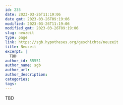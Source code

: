 ```yaml
---
id: 235
date: 2023-03-26T11:19:06
date_gmt: 2023-03-26T09:19:06
modified: 2023-03-26T11:19:06
modified_gmt: 2023-03-26T09:19:06
slug: neuzeit
type: page
link: https://sgb.hypotheses.org/geschichte/neuzeit
title: Neuzeit
excerpt: |
  TBD
author_id: 55551
author_name: sgb
author_url:
author_description:
categories:
tags:
---
```


TBD
